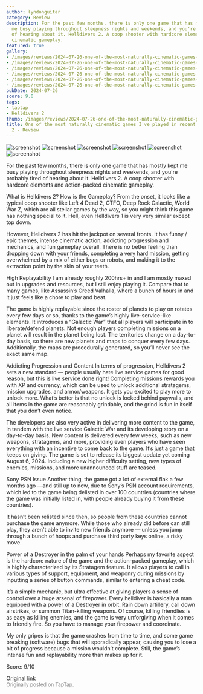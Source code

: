 ```yaml
---
author: lyndonguitar
category: Review
description: For the past few months, there is only one game that has mostly kept
  me busy playing throughout sleepness nights and weekends, and you're probably tired
  of hearing about it. Helldivers 2. A coop shooter with hardcore elements and action-packed
  cinematic gameplay.
featured: true
gallery:
- /images/reviews/2024-07-26-one-of-the-most-naturally-cinematic-games-ive-played-in-recent-years--helldivers-2---late-0.avif
- /images/reviews/2024-07-26-one-of-the-most-naturally-cinematic-games-ive-played-in-recent-years--helldivers-2---late-1.avif
- /images/reviews/2024-07-26-one-of-the-most-naturally-cinematic-games-ive-played-in-recent-years--helldivers-2---late-2.avif
- /images/reviews/2024-07-26-one-of-the-most-naturally-cinematic-games-ive-played-in-recent-years--helldivers-2---late-3.avif
- /images/reviews/2024-07-26-one-of-the-most-naturally-cinematic-games-ive-played-in-recent-years--helldivers-2---late-4.avif
- /images/reviews/2024-07-26-one-of-the-most-naturally-cinematic-games-ive-played-in-recent-years--helldivers-2---late-5.avif
pubDate: 2024-07-26
score: 9.0
tags:
- taptap
- Helldivers 2
thumb: /images/reviews/2024-07-26-one-of-the-most-naturally-cinematic-games-ive-played-in-recent-years--helldivers-2---late-0.avif
title: One of the most naturally cinematic games I've played in recent years | Helldivers
  2 - Review
---
```


<div class="gallery">
  <img src="/images/reviews/2024-07-26-one-of-the-most-naturally-cinematic-games-ive-played-in-recent-years--helldivers-2---late-0.avif" alt="screenshot" />
  <img src="/images/reviews/2024-07-26-one-of-the-most-naturally-cinematic-games-ive-played-in-recent-years--helldivers-2---late-1.avif" alt="screenshot" />
  <img src="/images/reviews/2024-07-26-one-of-the-most-naturally-cinematic-games-ive-played-in-recent-years--helldivers-2---late-2.avif" alt="screenshot" />
  <img src="/images/reviews/2024-07-26-one-of-the-most-naturally-cinematic-games-ive-played-in-recent-years--helldivers-2---late-3.avif" alt="screenshot" />
  <img src="/images/reviews/2024-07-26-one-of-the-most-naturally-cinematic-games-ive-played-in-recent-years--helldivers-2---late-4.avif" alt="screenshot" />
  <img src="/images/reviews/2024-07-26-one-of-the-most-naturally-cinematic-games-ive-played-in-recent-years--helldivers-2---late-5.avif" alt="screenshot" />
</div>

For the past few months, there is only one game that has mostly kept me busy playing throughout sleepness nights and weekends, and you're probably tired of hearing about it. Helldivers 2. A coop shooter with hardcore elements and action-packed cinematic gameplay.

What is Helldivers 2? How is the Gameplay?
From the onset, it looks like a typical coop shooter like Left 4 Dead 2, GTFO, Deep Rock Galactic, World War Z, which are all stellar games by the way, so you might think this game has nothing special to it. Hell, even Helldivers 1 is very very similar except top down.

However, Helldivers 2 has hit the jackpot on several fronts. It has funny / epic themes, intense cinematic action, addicting progression and mechanics, and fun gameplay overall. There is no better feeling than dropping down with your friends, completing a very hard mission, getting overwhelmed by a mix of either bugs or robots, and making it to the extraction point by the skin of your teeth.

High Replayability
I am already roughly 200hrs+ in and I am mostly maxed out in upgrades and resources, but I still enjoy playing it. Compare that to many games, like Assassin’s Creed Valhalla, where a bunch of hours in and it just feels like a chore to play and beat.

The game is highly replayable since the roster of planets to play on rotates every few days or so, thanks to the game’s highly live-service-like elements. It introduces a “Galactic War” that all players will participate in to liberate/defend planets. Not enough players completing missions on a planet will result in the planet being lost. The territories change on a day-to-day basis, so there are new planets and maps to conquer every few days. Additionally, the maps are procedurally generated, so you’ll never see the exact same map.

Addicting Progression and Content
In terms of progression, Helldivers 2 sets a new standard — people usually hate live service games for good reason, but this is live service done right! Completing missions rewards you with XP and currency, which can be used to unlock additional stratagems, mission upgrades, and armor/weapons. It gets you excited to play more to unlock more. What’s better is that no unlock is locked behind paywalls, and all items in the game are reasonably grindable, and the grind is fun in itself that you don’t even notice.

The developers are also very active in delivering more content to the game, in tandem with the live service Galactic War and its developing story on a day-to-day basis. New content is delivered every few weeks, such as new weapons, stratagems, and more, providing even players who have seen everything with an incentive to come back to the game. It’s just a game that keeps on giving. The game is set to release its biggest update yet coming August 6, 2024. Including a new higher difficulty setting, new types of enemies, missions, and more unannounced stuff are teased.

Sony PSN Issue
Another thing, the game got a lot of external flak a few months ago —and still up to now, due to Sony’s PSN account requirements, which led to the game being delisted in over 100 countries (countries where the game was initially listed in, with people already buying it from these countries).

It hasn’t been relisted since then, so people from these countries cannot purchase the game anymore. While those who already did before can still play, they aren't able to invite new friends anymore — unless you jump through a bunch of hoops and purchase third party keys online, a risky move.

Power of a Destroyer in the palm of your hands
Perhaps my favorite aspect is the hardcore nature of the game and the action-packed gameplay, which is highly characterized by its Stratagem feature. It allows players to call in various types of support, equipment, and weaponry during missions by inputting a series of button commands, similar to entering a cheat code.

It’s a simple mechanic, but ultra effective at giving players a sense of control over a huge arsenal of firepower. Every helldiver is basically a man equipped with a power of a Destroyer in orbit. Rain down artillery, call down airstrikes, or summon Titan-killing weapons. Of course, killing friendlies is as easy as killing enemies, and the game is very unforgiving when it comes to friendly fire. So you have to manage your firepower and coordinate.

My only gripes is that the game crashes from time to time, and some game breaking (software) bugs that will sporadically appear, causing you to lose a bit of progress because a mission wouldn’t complete. Still, the game’s intense fun and replayability more than makes up for it.

Score: 9/10

[Original link](https://www.taptap.io/post/7894049)<br><span style="font-size: 0.95em; color: #888;">Originally posted on TapTap.</span>